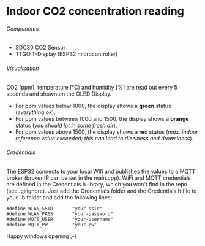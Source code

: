 # Indoor CO2 concentration reading
###### Components
* SDC30 CO2 Sensor
* TTGO T-Display (ESP32 microcontroller)

###### Visualisation
CO2 [ppm], temperature [°C) and humidity [%] are read out every 5 seconds and shown on the OLED Display.
- For ppm values below 1000, the display shows a **green** status (*everything ok*).
- For ppm values between 1000 and 1500, the display shows a **orange** status (*you should let in some fresh air*).
- For ppm values above 1500, the display shows a **re**d status (*max. indoor reference value exceeded; this can lead to dizziness and drowsiness*).

###### Credentials
The ESP32 connects to your local Wifi and publishes the values to a MQTT broker (broker IP can be set in the main.cpp). WiFi and MQTT credentials are defined in the Credentials.h library, which you won't find in the repo (see .gitignore). Just add the Credentials folder and the Credentials.h file to your lib folder and add the following lines:
```
#define WLAN_SSID       "your-ssid"
#define WLAN_PASS       "your-password"
#define MQTT_USER       "your-username"
#define MQTT_PW         "your-pw"
```
Happy windows opening ;-)
